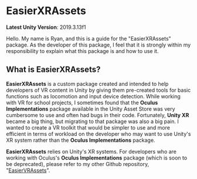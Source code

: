 # EasierXRAssets

__Latest Unity Version__: 2019.3.13f1

Hello. My name is Ryan, and this is a guide for the "EasierXRAssets" package. As the developer of this package, I feel that it is strongly within my responsibility to explain what this package is and how to use it.

## What is EasierXRAssets?

__EasierXRAssets__ is a custom package created and intended to help developers of VR content in Unity by giving them pre-created tools for basic functions such as locomotion and input device detection. While working with VR for school projects, I sometimes found that the __Oculus Implementations__ package available in the Unity Asset Store was very cumbersome to use and often had bugs in their code. Fortunately, __Unity XR__ became a big thing, but migrating to that package was also a big pain. I wanted to create a VR toolkit that would be simpler to use and more efficient in terms of workload on the developer who may want to use Unity's XR system rather than the __Oculus Implementations__ package.

__EasierXRAssets__ relies on Unity's XR systems. For developers who are working with Oculus's __Oculus Implementations__ package (which is soon to be deprecated), please refer to my other Github repository, "[EasierVRAssets](https://github.com/kimryan0416/EasierVRAssets)".